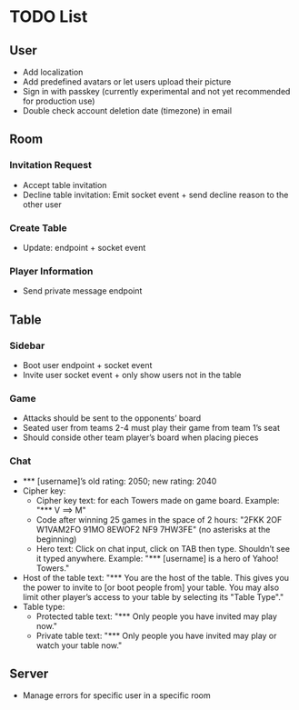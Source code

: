 # TODO List

## User

- Add localization
- Add predefined avatars or let users upload their picture
- Sign in with passkey (currently experimental and not yet recommended for production use)
- Double check account deletion date (timezone) in email

## Room

### Invitation Request

- Accept table invitation
- Decline table invitation: Emit socket event + send decline reason to the other user

### Create Table

- Update: endpoint + socket event

### Player Information

- Send private message endpoint

## Table

### Sidebar

- Boot user endpoint + socket event
- Invite user socket event + only show users not in the table

### Game

- Attacks should be sent to the opponents’ board
- Seated user from teams 2-4 must play their game from team 1’s seat
- Should conside other team player’s board when placing pieces

### Chat

- \*\*\* [username]’s old rating: 2050; new rating: 2040
- Cipher key:
  - Cipher key text: for each Towers made on game board. Example: "\*\*\* V ==> M"
  - Code after winning 25 games in the space of 2 hours: "2FKK 2OF W1VAM2FO 91MO 8EWOF2 NF9 7HW3FE" (no asterisks at the beginning)
  - Hero text: Click on chat input, click on TAB then type. Shouldn’t see it typed anywhere. Example: "\*\*\* [username] is a hero of Yahoo! Towers."
- Host of the table text: "\*\*\* You are the host of the table. This gives you the power to invite to [or boot people from] your table. You may also limit other player’s access to your table by selecting its "Table Type"."
- Table type:
  - Protected table text: "\*\*\* Only people you have invited may play now."
  - Private table text: "\*\*\* Only people you have invited may play or watch your table now."

## Server

- Manage errors for specific user in a specific room
